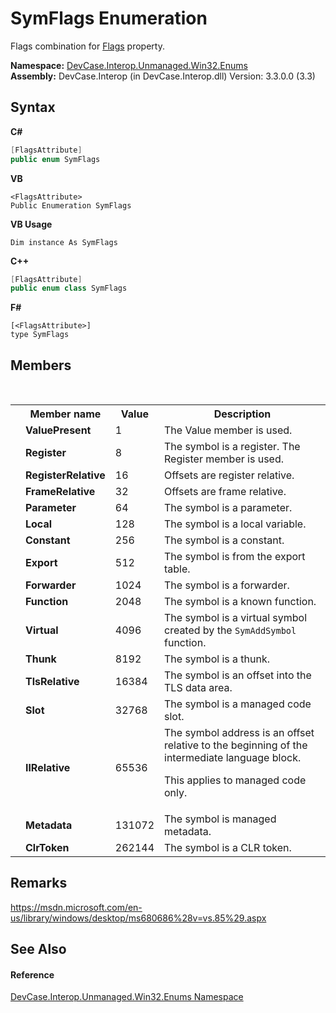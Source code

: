 # SymFlags Enumeration
 

Flags combination for <a href="F_DevCase_Interop_Unmanaged_Win32_Structures_SymbolInfo_Flags">Flags</a> property.

**Namespace:**&nbsp;<a href="N_DevCase_Interop_Unmanaged_Win32_Enums">DevCase.Interop.Unmanaged.Win32.Enums</a><br />**Assembly:**&nbsp;DevCase.Interop (in DevCase.Interop.dll) Version: 3.3.0.0 (3.3)

## Syntax

**C#**<br />
``` C#
[FlagsAttribute]
public enum SymFlags
```

**VB**<br />
``` VB
<FlagsAttribute>
Public Enumeration SymFlags
```

**VB Usage**<br />
``` VB Usage
Dim instance As SymFlags
```

**C++**<br />
``` C++
[FlagsAttribute]
public enum class SymFlags
```

**F#**<br />
``` F#
[<FlagsAttribute>]
type SymFlags
```


## Members
&nbsp;<table><tr><th></th><th>Member name</th><th>Value</th><th>Description</th></tr><tr><td /><td target="F:DevCase.Interop.Unmanaged.Win32.Enums.SymFlags.ValuePresent">**ValuePresent**</td><td>1</td><td>The Value member is used.</td></tr><tr><td /><td target="F:DevCase.Interop.Unmanaged.Win32.Enums.SymFlags.Register">**Register**</td><td>8</td><td>The symbol is a register. The Register member is used.</td></tr><tr><td /><td target="F:DevCase.Interop.Unmanaged.Win32.Enums.SymFlags.RegisterRelative">**RegisterRelative**</td><td>16</td><td>Offsets are register relative.</td></tr><tr><td /><td target="F:DevCase.Interop.Unmanaged.Win32.Enums.SymFlags.FrameRelative">**FrameRelative**</td><td>32</td><td>Offsets are frame relative.</td></tr><tr><td /><td target="F:DevCase.Interop.Unmanaged.Win32.Enums.SymFlags.Parameter">**Parameter**</td><td>64</td><td>The symbol is a parameter.</td></tr><tr><td /><td target="F:DevCase.Interop.Unmanaged.Win32.Enums.SymFlags.Local">**Local**</td><td>128</td><td>The symbol is a local variable.</td></tr><tr><td /><td target="F:DevCase.Interop.Unmanaged.Win32.Enums.SymFlags.Constant">**Constant**</td><td>256</td><td>The symbol is a constant.</td></tr><tr><td /><td target="F:DevCase.Interop.Unmanaged.Win32.Enums.SymFlags.Export">**Export**</td><td>512</td><td>The symbol is from the export table.</td></tr><tr><td /><td target="F:DevCase.Interop.Unmanaged.Win32.Enums.SymFlags.Forwarder">**Forwarder**</td><td>1024</td><td>The symbol is a forwarder.</td></tr><tr><td /><td target="F:DevCase.Interop.Unmanaged.Win32.Enums.SymFlags.Function">**Function**</td><td>2048</td><td>The symbol is a known function.</td></tr><tr><td /><td target="F:DevCase.Interop.Unmanaged.Win32.Enums.SymFlags.Virtual">**Virtual**</td><td>4096</td><td>The symbol is a virtual symbol created by the `SymAddSymbol` function.</td></tr><tr><td /><td target="F:DevCase.Interop.Unmanaged.Win32.Enums.SymFlags.Thunk">**Thunk**</td><td>8192</td><td>The symbol is a thunk.</td></tr><tr><td /><td target="F:DevCase.Interop.Unmanaged.Win32.Enums.SymFlags.TlsRelative">**TlsRelative**</td><td>16384</td><td>The symbol is an offset into the TLS data area.</td></tr><tr><td /><td target="F:DevCase.Interop.Unmanaged.Win32.Enums.SymFlags.Slot">**Slot**</td><td>32768</td><td>The symbol is a managed code slot.</td></tr><tr><td /><td target="F:DevCase.Interop.Unmanaged.Win32.Enums.SymFlags.IlRelative">**IlRelative**</td><td>65536</td><td>The symbol address is an offset relative to the beginning of the intermediate language block. 

 This applies to managed code only.</td></tr><tr><td /><td target="F:DevCase.Interop.Unmanaged.Win32.Enums.SymFlags.Metadata">**Metadata**</td><td>131072</td><td>The symbol is managed metadata.</td></tr><tr><td /><td target="F:DevCase.Interop.Unmanaged.Win32.Enums.SymFlags.ClrToken">**ClrToken**</td><td>262144</td><td>The symbol is a CLR token.</td></tr></table>

## Remarks
<a href="https://msdn.microsoft.com/en-us/library/windows/desktop/ms680686%28v=vs.85%29.aspx" target="_blank">https://msdn.microsoft.com/en-us/library/windows/desktop/ms680686%28v=vs.85%29.aspx</a>

## See Also


#### Reference
<a href="N_DevCase_Interop_Unmanaged_Win32_Enums">DevCase.Interop.Unmanaged.Win32.Enums Namespace</a><br />